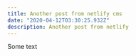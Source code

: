 ```yaml
---
title: Another post from netlify cms
date: "2020-04-12T03:30:25.932Z"
description: Another post from netlify
---
```

Some text